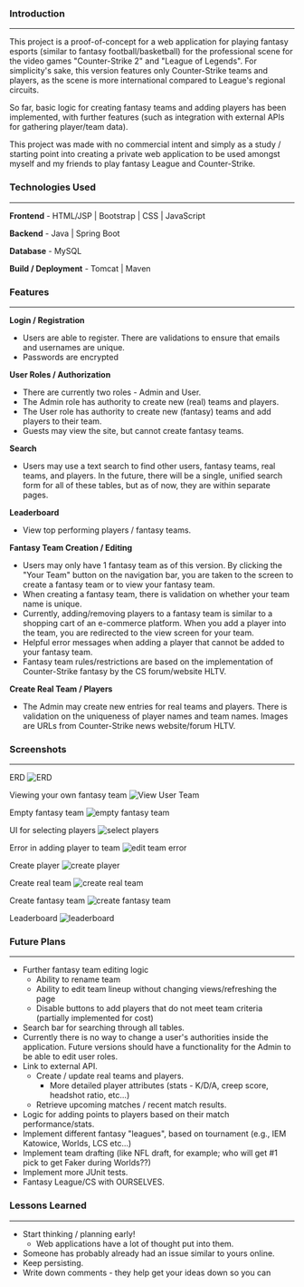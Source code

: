 ### **Introduction**
_____
This project is a proof-of-concept for a web application for playing fantasy esports (similar to fantasy football/basketball) for the professional scene for the video games "Counter-Strike 2" and "League of Legends". For simplicity's sake, this version features only Counter-Strike teams and players, as the scene is more international compared to League's regional circuits. 

So far, basic logic for creating fantasy teams and adding players has been implemented, with further features (such as integration with external APIs for gathering player/team data). 

This project was made with no commercial intent and simply as a study / starting point into creating a private web application to be used amongst myself and my friends to play fantasy League and Counter-Strike. 

### **Technologies Used**
____
**Frontend** - HTML/JSP | Bootstrap | CSS | JavaScript 

**Backend** - Java | Spring Boot 

**Database** - MySQL

**Build / Deployment** - Tomcat | Maven

### **Features**
______
**Login / Registration** 
- Users are able to register. There are validations to ensure that emails and usernames are unique. 
- Passwords are encrypted 

**User Roles / Authorization** 
- There are currently two roles - Admin and User. 
- The Admin role has authority to create new (real) teams and players. 
- The User role has authority to create new (fantasy) teams and add players to their team. 
- Guests may view the site, but cannot create fantasy teams. 

**Search** 
- Users may use a text search to find other users, fantasy teams, real teams, and players. In the future, there will be a single, unified search form for all of these tables, but as of now, they are within separate pages. 

**Leaderboard**
- View top performing players / fantasy teams. 

**Fantasy Team Creation / Editing** 
- Users may only have 1 fantasy team as of this version. By clicking the "Your Team" button on the navigation bar, you are taken to the screen to create a fantasy team or to view your fantasy team. 
- When creating a fantasy team, there is validation on whether your team name is unique. 
- Currently, adding/removing players to a fantasy team is similar to a shopping cart of an e-commerce platform. When you add a player into the team, you are redirected to the view screen for your team. 
- Helpful error messages when adding a player that cannot be added to your fantasy team.
- Fantasy team rules/restrictions are based on the implementation of Counter-Strike fantasy by the CS forum/website HLTV. 

**Create Real Team / Players**
- The Admin may create new entries for real teams and players. There is validation on the uniqueness of player names and team names. Images are URLs from Counter-Strike news website/forum HLTV. 

### **Screenshots**
____
ERD
![ERD](/Screenshots/ERD.png)

Viewing your own fantasy team
![View User Team](/Screenshots/view_user_team.png)

Empty fantasy team
![empty fantasy team](/Screenshots/empty_fantasy_team.png)

UI for selecting players
![select players](/Screenshots/edit_team.png)

Error in adding player to team
![edit team error](/Screenshots/error.png)

Create player
![create player](/Screenshots/create_player.png)

Create real team
![create real team](/Screenshots/create_real_team.png)

Create fantasy team
![create fantasy team](/Screenshots/create_fantasy_team.png)

Leaderboard
![leaderboard](/Screenshots/leaderboard.png)
### **Future Plans**
____
- Further fantasy team editing logic
	- Ability to rename team
	- Ability to edit team lineup without changing views/refreshing the page
	- Disable buttons to add players that do not meet team criteria (partially implemented for cost)
- Search bar for searching through all tables. 
- Currently there is no way to change a user's authorities inside the application. Future versions should have a functionality for the Admin to be able to edit user roles. 
- Link to external API.
	- Create / update real teams and players. 
		- More detailed player attributes (stats - K/D/A, creep score, headshot ratio, etc...)
	- Retrieve upcoming matches / recent match results.
- Logic for adding points to players based on their match performance/stats.
- Implement different fantasy "leagues", based on tournament (e.g., IEM Katowice, Worlds, LCS etc...)
- Implement team drafting (like NFL draft, for example; who will get #1 pick to get Faker during Worlds??) 
- Implement more JUnit tests. 
- Fantasy League/CS with OURSELVES. 

### **Lessons Learned**
____
- Start thinking / planning early! 
	- Web applications have a lot of thought put into them. 
- Someone has probably already had an issue similar to yours online. 
- Keep persisting. 
- Write down comments - they help get your ideas down so you can 



